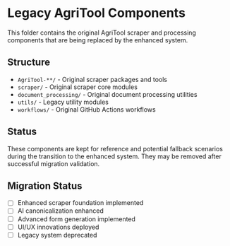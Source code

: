 # Legacy AgriTool Components

This folder contains the original AgriTool scraper and processing components that are being replaced by the enhanced system.

## Structure

- `AgriTool-**/` - Original scraper packages and tools
- `scraper/` - Original scraper core modules
- `document_processing/` - Original document processing utilities  
- `utils/` - Legacy utility modules
- `workflows/` - Original GitHub Actions workflows

## Status

These components are kept for reference and potential fallback scenarios during the transition to the enhanced system. They may be removed after successful migration validation.

## Migration Status

- [ ] Enhanced scraper foundation implemented
- [ ] AI canonicalization enhanced
- [ ] Advanced form generation implemented  
- [ ] UI/UX innovations deployed
- [ ] Legacy system deprecated